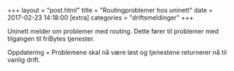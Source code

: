 +++
layout = "post.html"
title = "Routingproblemer hos uninett"
date = 2017-02-23 14:18:00
[extra]
categories = "driftsmeldinger"
+++

Uninett melder om problemer med routing. Dette fører til problemer med tilgangen til friBytes tjenester. 


Oppdatering = Problemene skal nå være løst og tjenestene returnerer nå til vanlig drift.
